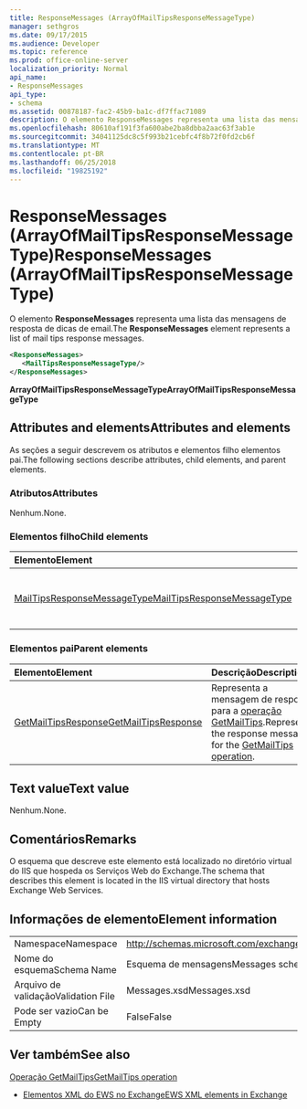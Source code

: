 ```yaml
---
title: ResponseMessages (ArrayOfMailTipsResponseMessageType)
manager: sethgros
ms.date: 09/17/2015
ms.audience: Developer
ms.topic: reference
ms.prod: office-online-server
localization_priority: Normal
api_name:
- ResponseMessages
api_type:
- schema
ms.assetid: 00878187-fac2-45b9-ba1c-df7ffac71089
description: O elemento ResponseMessages representa uma lista das mensagens de resposta de dicas de email.
ms.openlocfilehash: 80610af191f3fa600abe2ba8dbba2aac63f3ab1e
ms.sourcegitcommit: 34041125dc8c5f993b21cebfc4f8b72f0fd2cb6f
ms.translationtype: MT
ms.contentlocale: pt-BR
ms.lasthandoff: 06/25/2018
ms.locfileid: "19825192"
---
```

# <a name="responsemessages-arrayofmailtipsresponsemessagetype"></a><span data-ttu-id="df53e-103">ResponseMessages (ArrayOfMailTipsResponseMessageType)</span><span class="sxs-lookup"><span data-stu-id="df53e-103">ResponseMessages (ArrayOfMailTipsResponseMessageType)</span></span>

<span data-ttu-id="df53e-104">O elemento **ResponseMessages** representa uma lista das mensagens de resposta de dicas de email.</span><span class="sxs-lookup"><span data-stu-id="df53e-104">The **ResponseMessages** element represents a list of mail tips response messages.</span></span> 
  
```XML
<ResponseMessages>
   <MailTipsResponseMessageType/>
</ResponseMessages>
```

 <span data-ttu-id="df53e-105">**ArrayOfMailTipsResponseMessageType**</span><span class="sxs-lookup"><span data-stu-id="df53e-105">**ArrayOfMailTipsResponseMessageType**</span></span>
## <a name="attributes-and-elements"></a><span data-ttu-id="df53e-106">Attributes and elements</span><span class="sxs-lookup"><span data-stu-id="df53e-106">Attributes and elements</span></span>

<span data-ttu-id="df53e-107">As seções a seguir descrevem os atributos e elementos filho elementos pai.</span><span class="sxs-lookup"><span data-stu-id="df53e-107">The following sections describe attributes, child elements, and parent elements.</span></span>
  
### <a name="attributes"></a><span data-ttu-id="df53e-108">Atributos</span><span class="sxs-lookup"><span data-stu-id="df53e-108">Attributes</span></span>

<span data-ttu-id="df53e-109">Nenhum.</span><span class="sxs-lookup"><span data-stu-id="df53e-109">None.</span></span>
  
### <a name="child-elements"></a><span data-ttu-id="df53e-110">Elementos filho</span><span class="sxs-lookup"><span data-stu-id="df53e-110">Child elements</span></span>

|<span data-ttu-id="df53e-111">**Elemento**</span><span class="sxs-lookup"><span data-stu-id="df53e-111">**Element**</span></span>|<span data-ttu-id="df53e-112">**Descrição**</span><span class="sxs-lookup"><span data-stu-id="df53e-112">**Description**</span></span>|
|:-----|:-----|
|[<span data-ttu-id="df53e-113">MailTipsResponseMessageType</span><span class="sxs-lookup"><span data-stu-id="df53e-113">MailTipsResponseMessageType</span></span>](mailtipsresponsemessagetype.md) <br/> |<span data-ttu-id="df53e-114">Representa as configurações de dicas de email.</span><span class="sxs-lookup"><span data-stu-id="df53e-114">Represents mail tips settings.</span></span>  <br/> |
   
### <a name="parent-elements"></a><span data-ttu-id="df53e-115">Elementos pai</span><span class="sxs-lookup"><span data-stu-id="df53e-115">Parent elements</span></span>

|<span data-ttu-id="df53e-116">**Elemento**</span><span class="sxs-lookup"><span data-stu-id="df53e-116">**Element**</span></span>|<span data-ttu-id="df53e-117">**Descrição**</span><span class="sxs-lookup"><span data-stu-id="df53e-117">**Description**</span></span>|
|:-----|:-----|
|[<span data-ttu-id="df53e-118">GetMailTipsResponse</span><span class="sxs-lookup"><span data-stu-id="df53e-118">GetMailTipsResponse</span></span>](getmailtipsresponse.md) <br/> |<span data-ttu-id="df53e-119">Representa a mensagem de resposta para a [operação GetMailTips](getmailtips-operation.md).</span><span class="sxs-lookup"><span data-stu-id="df53e-119">Represents the response message for the [GetMailTips operation](getmailtips-operation.md).</span></span>  <br/> |
   
## <a name="text-value"></a><span data-ttu-id="df53e-120">Text value</span><span class="sxs-lookup"><span data-stu-id="df53e-120">Text value</span></span>

<span data-ttu-id="df53e-121">Nenhum.</span><span class="sxs-lookup"><span data-stu-id="df53e-121">None.</span></span>
  
## <a name="remarks"></a><span data-ttu-id="df53e-122">Comentários</span><span class="sxs-lookup"><span data-stu-id="df53e-122">Remarks</span></span>

<span data-ttu-id="df53e-123">O esquema que descreve este elemento está localizado no diretório virtual do IIS que hospeda os Serviços Web do Exchange.</span><span class="sxs-lookup"><span data-stu-id="df53e-123">The schema that describes this element is located in the IIS virtual directory that hosts Exchange Web Services.</span></span>
  
## <a name="element-information"></a><span data-ttu-id="df53e-124">Informações de elemento</span><span class="sxs-lookup"><span data-stu-id="df53e-124">Element information</span></span>

|||
|:-----|:-----|
|<span data-ttu-id="df53e-125">Namespace</span><span class="sxs-lookup"><span data-stu-id="df53e-125">Namespace</span></span>  <br/> |http://schemas.microsoft.com/exchange/services/2006/messages  <br/> |
|<span data-ttu-id="df53e-126">Nome do esquema</span><span class="sxs-lookup"><span data-stu-id="df53e-126">Schema Name</span></span>  <br/> |<span data-ttu-id="df53e-127">Esquema de mensagens</span><span class="sxs-lookup"><span data-stu-id="df53e-127">Messages schema</span></span>  <br/> |
|<span data-ttu-id="df53e-128">Arquivo de validação</span><span class="sxs-lookup"><span data-stu-id="df53e-128">Validation File</span></span>  <br/> |<span data-ttu-id="df53e-129">Messages.xsd</span><span class="sxs-lookup"><span data-stu-id="df53e-129">Messages.xsd</span></span>  <br/> |
|<span data-ttu-id="df53e-130">Pode ser vazio</span><span class="sxs-lookup"><span data-stu-id="df53e-130">Can be Empty</span></span>  <br/> |<span data-ttu-id="df53e-131">False</span><span class="sxs-lookup"><span data-stu-id="df53e-131">False</span></span>  <br/> |
   
## <a name="see-also"></a><span data-ttu-id="df53e-132">Ver também</span><span class="sxs-lookup"><span data-stu-id="df53e-132">See also</span></span>



[<span data-ttu-id="df53e-133">Operação GetMailTips</span><span class="sxs-lookup"><span data-stu-id="df53e-133">GetMailTips operation</span></span>](getmailtips-operation.md)


- [<span data-ttu-id="df53e-134">Elementos XML do EWS no Exchange</span><span class="sxs-lookup"><span data-stu-id="df53e-134">EWS XML elements in Exchange</span></span>](ews-xml-elements-in-exchange.md)

